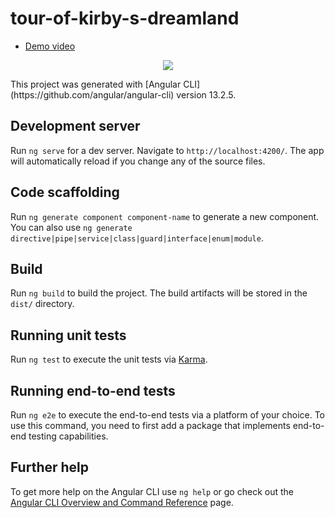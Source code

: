 # tour-of-kirby-s-dreamland

- [Demo video](https://www.loom.com/share/c4a49367e55b48ba816e6e73cfba4761)
<p align="center">
<img src="https://images-wixmp-ed30a86b8c4ca887773594c2.wixmp.com/f/2c4eef92-29d2-48de-ba26-89f8c539dd9d/d87uzo9-02805bb2-0b81-485d-bf81-c3564790e7da.gif?token=eyJ0eXAiOiJKV1QiLCJhbGciOiJIUzI1NiJ9.eyJzdWIiOiJ1cm46YXBwOjdlMGQxODg5ODIyNjQzNzNhNWYwZDQxNWVhMGQyNmUwIiwiaXNzIjoidXJuOmFwcDo3ZTBkMTg4OTgyMjY0MzczYTVmMGQ0MTVlYTBkMjZlMCIsIm9iaiI6W1t7InBhdGgiOiJcL2ZcLzJjNGVlZjkyLTI5ZDItNDhkZS1iYTI2LTg5ZjhjNTM5ZGQ5ZFwvZDg3dXpvOS0wMjgwNWJiMi0wYjgxLTQ4NWQtYmY4MS1jMzU2NDc5MGU3ZGEuZ2lmIn1dXSwiYXVkIjpbInVybjpzZXJ2aWNlOmZpbGUuZG93bmxvYWQiXX0.JiEae_CfvbP7d9yGXO_aXFezAJG4Wgm_ZS6nd8531H8" /></a>
</p>
This project was generated with [Angular CLI](https://github.com/angular/angular-cli) version 13.2.5.

## Development server

Run `ng serve` for a dev server. Navigate to `http://localhost:4200/`. The app will automatically reload if you change any of the source files.

## Code scaffolding

Run `ng generate component component-name` to generate a new component. You can also use `ng generate directive|pipe|service|class|guard|interface|enum|module`.

## Build

Run `ng build` to build the project. The build artifacts will be stored in the `dist/` directory.

## Running unit tests

Run `ng test` to execute the unit tests via [Karma](https://karma-runner.github.io).

## Running end-to-end tests

Run `ng e2e` to execute the end-to-end tests via a platform of your choice. To use this command, you need to first add a package that implements end-to-end testing capabilities.

## Further help

To get more help on the Angular CLI use `ng help` or go check out the [Angular CLI Overview and Command Reference](https://angular.io/cli) page.
